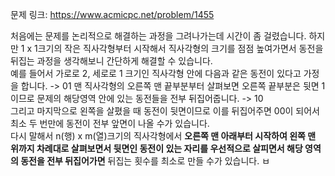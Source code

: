 문제 링크: https://www.acmicpc.net/problem/1455

처음에는 문제를 논리적으로 해결하는 과정을 그려나가는데 시간이 좀 걸렸습니다. 하지만 1 x 1크기의 작은 직사각형부터 시작해서 직사각형의 크기를 점점 높여가면서 동전을 뒤집는 과정을 생각해보니 간단하게 해결할 수 있습니다.  
 예를 들어서 가로로 2, 세로로 1 크기인 직사각형 안에 다음과 같은 동전이 있다고 가정을 합니다. -> 01
맨 직사각형의 오른쪽 맨 끝부분부터 살펴보면 오른쪽 끝부분은 뒷면 1이므로 문제의 해당영역 안에 있는 동전들을 전부 뒤집어줍니다. -> 10  
 그리고 마지막으로 왼쪽을 살폈을 때 동전이 뒷면이므로 이를 뒤집어주면 00이 되어서 최소 두 번만에 동전이 전부 앞면이 나올 수가 있습니다.  
 다시 말해서 n(행) x m(열)크기의 직사각형에서 **오른쪽 맨 아래부터 시작하여 왼쪽 맨 위까지 차례대로 살펴보면서 뒷면인 동전이 있는 자리를 우선적으로 살피면서 해당 영역의 동전을 전부 뒤집어가면** 뒤집는 횟수를 최소로 만들 수가 있습니다. ㅂ
